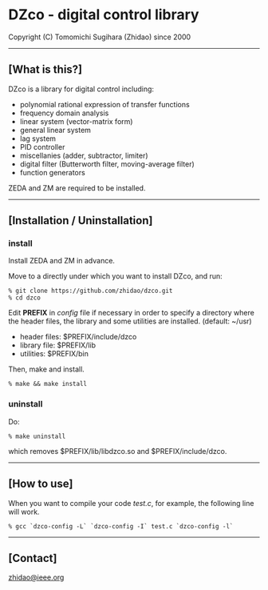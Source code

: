 DZco - digital control library
=================================================================
Copyright (C) Tomomichi Sugihara (Zhidao) since 2000

-----------------------------------------------------------------
## [What is this?]

DZco is a library for digital control including:

- polynomial rational expression of transfer functions
- frequency domain analysis
- linear system (vector-matrix form)
- general linear system
- lag system
- PID controller
- miscellanies (adder, subtractor, limiter)
- digital filter (Butterworth filter, moving-average filter)
- function generators

ZEDA and ZM are required to be installed.

-----------------------------------------------------------------
## [Installation / Uninstallation]

### install

Install ZEDA and ZM in advance.

Move to a directly under which you want to install DZco, and run:

   ```
   % git clone https://github.com/zhidao/dzco.git
   % cd dzco
   ```

Edit **PREFIX** in *config* file if necessary in order to specify
a directory where the header files, the library and some utilities
are installed. (default: ~/usr)

   - header files: $PREFIX/include/dzco
   - library file: $PREFIX/lib
   - utilities: $PREFIX/bin

Then, make and install.

   ```
   % make && make install
   ```

### uninstall

Do:

   ```
   % make uninstall
   ```

which removes $PREFIX/lib/libdzco.so and $PREFIX/include/dzco.

-----------------------------------------------------------------
## [How to use]

When you want to compile your code *test.c*, for example, the following line will work.

   ```
   % gcc `dzco-config -L` `dzco-config -I` test.c `dzco-config -l`
   ```

-----------------------------------------------------------------
## [Contact]

zhidao@ieee.org
